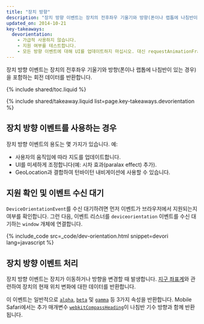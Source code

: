 ```yaml
---
title: "장치 방향"
description: "장치 방향 이벤트는 장치의 전후좌우 기울기와 방향(폰이나 랩톱에 나침반이 있는 경우)을 포함하는 회전 데이터를 반환합니다."
updated_on: 2014-10-21
key-takeaways:
  devorientation: 
    - 가급적 사용하지 않습니다.
    - 지원 여부를 테스트합니다.
    - 모든 방향 이벤트에 대해 UI를 업데이트하지 마십시오. 대신 requestAnimationFrame과 동기화하십시오.
---
```


<p class="intro">
  장치 방향 이벤트는 장치의 전후좌우 기울기와 방향(폰이나 랩톱에 나침반이 있는 경우)을 포함하는 회전 데이터를 반환합니다.
</p>

{% include shared/toc.liquid %}

{% include shared/takeaway.liquid list=page.key-takeaways.devorientation %}

## 장치 방향 이벤트를 사용하는 경우

장치 방향 이벤트의 용도는 몇 가지가 있습니다.  예:

<ul>
  <li>사용자의 움직임에 따라 지도를 업데이트합니다.</li>
  <li>UI를 미세하게 조정합니다(예: 시차 효과(paralax effect) 추가).</li>
  <li>GeoLocation과 결합하여 턴바이턴 내비게이션에 사용할 수 있습니다.</li>
</ul>

## 지원 확인 및 이벤트 수신 대기

`DeviceOrientationEvent`를 수신 대기하려면 먼저 이벤트가
브라우저에서 지원되는지 여부를 확인합니다.  그런 다음, 이벤트 리스너를 `deviceorientation` 이벤트를 수신 대기하는 `window` 
개체에 연결합니다. 

{% include_code src=_code/dev-orientation.html snippet=devori lang=javascript %}

## 장치 방향 이벤트 처리

장치 방향 이벤트는 장치가 이동하거나 방향을 변경할 때 
발생합니다.  <a href="index.html#earth-coordinate-frame">지구 좌표계</a>와 관련하여 장치의 
현재 위치 변화에 대한
데이터를 반환합니다.

이 이벤트는 일반적으로 
<a href="index.html#rotation-data">`alpha`</a>, 
<a href="index.html#rotation-data">`beta`</a> 및 
<a href="index.html#rotation-data">`gamma`</a> 등 3가지 속성을 반환합니다.  Mobile Safari에서는
추가 매개변수 <a href="https://developer.apple.com/library/safari/documentation/SafariDOMAdditions/Reference/DeviceOrientationEventClassRef/DeviceOrientationEvent/DeviceOrientationEvent.html">`webkitCompassHeading`</a>이 나침반 기수 방향과 함께
반환됩니다.


